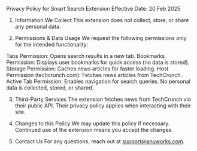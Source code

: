 Privacy Policy for Smart Search Extension
Effective Date: 20 Feb 2025

1. Information We Collect
This extension does not collect, store, or share any personal data.

2. Permissions & Data Usage
We request the following permissions only for the intended functionality:

Tabs Permission: Opens search results in a new tab.
Bookmarks Permission: Displays user bookmarks for quick access (no data is stored).
Storage Permission: Caches news articles for faster loading.
Host Permission (techcrunch.com): Fetches news articles from TechCrunch.
Active Tab Permission: Enables navigation for search queries.
No personal data is collected, stored, or shared.

3. Third-Party Services
The extension fetches news from TechCrunch via their public API. Their privacy policy applies when interacting with their site.

4. Changes to this Policy
We may update this policy if necessary. Continued use of the extension means you accept the changes.

5. Contact Us
For any questions, reach out at support@anuworks.com.